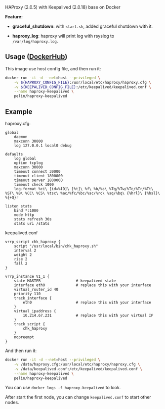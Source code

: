 
HAProxy (2.0.5) with Keepalived (2.0.18) base on Docker

**Feature:**

-   **graceful_shutdown**: with  `start.sh`, added graceful shutdown with it.
    
-   **haproxy_log**: haproxy will print log with rsyslog to  `/var/log/haproxy.log`.
    

## Usage ([DockerHub]([https://hub.docker.com/r/lampard999999999/haproxy-keepalived]))

This image use host config file, and then run it:

```bash
docker run -it -d --net=host --privileged \
    -v ${HAPROXY_CONFIG_FILE}:/usr/local/etc/haproxy/haproxy.cfg \
    -v ${KEEPALIVED_CONFIG_FILE}:/etc/keepalived/keepalived.conf \
    --name haproxy-keepalived \
    pelin/haproxy-keepalived
```

## Example

haproxy.cfg:

```
global
    daemon
    maxconn 30000
    log 127.0.0.1 local0 debug

defaults
    log global
    option tcplog
    maxconn 30000
    timeout connect 30000
    timeout client 1800000
    timeout server 1800000
    timeout check 1000
    log-format %ci\ [id=%ID]\ [%t]\ %f\ %b/%s\ %Tq/%Tw/%Tc/%Tr/%Tt\ %ST\ %B\ %CC\ %CS\ %tsc\ %ac/%fc/%bc/%sc/%rc\ %sq/%bq\ {%hrl}\ {%hsl}\ %{+Q}r

listen stats
    bind *:1080
    mode http
    stats refresh 30s
    stats uri /stats
```

keepalived.conf

```
vrrp_script chk_haproxy {
    script "/usr/local/bin/chk_haproxy.sh"
    interval 2
    weight 2
    rise 2
    fall 2
}

vrrp_instance VI_1 {
    state MASTER                # keepalived state
    interface eth0              # replace this with your interface
    virtual_router_id 40        
    priority 110
    track_interface {
        eth0                    # replace this with your interface
    }
    virtual_ipaddress {
        10.214.67.231           # replace this with your virtual IP
    }
    track_script {
        chk_haproxy
    }
    nopreempt
}

```

And then run it:

```bash
docker run -it -d --net=host --privileged \
    -v /data/haproxy.cfg:/usr/local/etc/haproxy/haproxy.cfg \
    -v /data/keepalived.conf:/etc/keepalived/keepalived.conf \
    --name haproxy-keepalived \
    pelin/haproxy-keepalived
```

You can use  `docker logs -f haproxy-keepalived`  to look.

After start the first node, you can change  `keepalived.conf`  to start other nodes.
